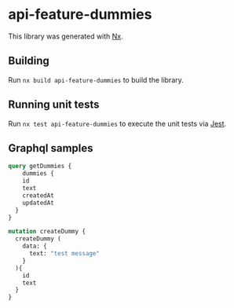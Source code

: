 # api-feature-dummies

This library was generated with [Nx](https://nx.dev).

## Building

Run `nx build api-feature-dummies` to build the library.

## Running unit tests

Run `nx test api-feature-dummies` to execute the unit tests via [Jest](https://jestjs.io).

## Graphql samples

```graphql
query getDummies {
	dummies {
    id
    text
    createdAt
    updatedAt
  }
}

mutation createDummy {
  createDummy (
    data: {
      text: "test message" 
    }
  ){
    id
    text
  }
}
```